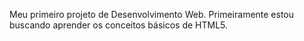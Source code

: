 Meu primeiro projeto de Desenvolvimento Web.
Primeiramente estou buscando aprender os conceitos básicos de HTML5.